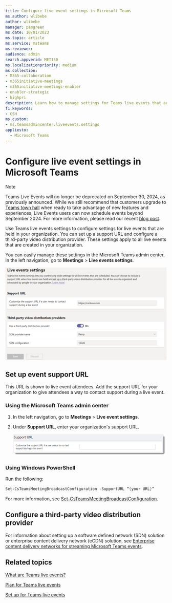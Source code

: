 ```yaml
---
title: Configure live event settings in Microsoft Teams
ms.author: wlibebe
author: wlibebe
manager: pamgreen
ms.date: 10/01/2023
ms.topic: article
ms.service: msteams
ms.reviewer: 
audience: admin
search.appverid: MET150
ms.localizationpriority: medium
ms.collection: 
- M365-collaboration
- m365initiative-meetings
- m365initiative-meetings-enabler
- enabler-strategic
- highpri
description: Learn how to manage settings for Teams live events that are held in your organization.
f1.keywords:
- CSH
ms.custom:
- ms.teamsadmincenter.liveevents.settings
appliesto: 
  - Microsoft Teams
---
```


# Configure live event settings in Microsoft Teams

> [!NOTE]
> Teams Live Events will no longer be deprecated on September 30, 2024, as previously announced. While we still recommend that customers upgrade to [Teams town hall](../plan-town-halls.md) when ready to take advantage of new features and experiences, Live Events users can now schedule events beyond September 2024. For more information, please read our recent [blog post](https://techcommunity.microsoft.com/t5/microsoft-teams-blog/extension-for-teams-live-events-retirement/ba-p/4148352).

Use Teams live events settings to configure settings for live events that are held in your organization. You can set up a support URL and configure a third-party video distribution provider. These settings apply to all live events that are created in your organization.

You can easily manage these settings in the Microsoft Teams admin center. In the left navigation, go to **Meetings** > **Live events settings**.

![Screen shot of Teams live events settings.](../media/teams-live-events-settings-new.png "Screen shot of Teams live events settings that you can configure in the Microsoft Teams admin center")

## Set up event support URL

This URL is shown to live event attendees. Add the support URL for your organization to give attendees a way to contact support during a live event.

### Using the Microsoft Teams admin center

1. In the left navigation, go to **Meetings** > **Live event settings**.
2. Under **Support URL**, enter your organization's support URL.

    ![Support URL setting for live events in the admin center.](../media/teams-live-events-settings-supporturl.png "Screen shot of support URL setting for Teams live events")

### Using Windows PowerShell

Run the following:

```PowerShell
Set-CsTeamsMeetingBroadcastConfiguration -SupportURL “{your URL}”
```

For more information, see [Set-CsTeamsMeetingBroadcastConfiguration](/powershell/module/teams/set-csteamsmeetingbroadcastconfiguration).

## Configure a third-party video distribution provider

For information about setting up a software defined network (SDN) solution or enterprise content delivery network (eCDN) solution, see [Enterprise content delivery networks for streaming Microsoft Teams events](/microsoftteams/streaming-ecdn-enterprise-content-delivery-network).

## Related topics

[What are Teams live events?](what-are-teams-live-events.md)

[Plan for Teams live events](plan-for-teams-live-events.md)

[Set up for Teams live events](set-up-for-teams-live-events.md)

